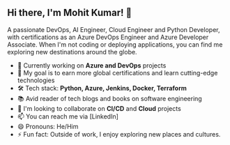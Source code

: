 ## Hi there, I'm Mohit Kumar! 👋

A passionate  DevOps, AI Engineer, Cloud Engineer and Python Developer, with certifications as an Azure DevOps Engineer and Azure Developer Associate. 
When I'm not coding or deploying applications, you can find me exploring new destinations around the globe.

- 🔭 Currently working on **Azure and DevOps** projects
- 🌱 My goal is to earn more global certifications and learn cutting-edge technologies
- 🛠️ Tech stack: **Python, Azure, Jenkins, Docker, Terraform**
- 📚 Avid reader of tech blogs and books on software engineering
- 💬 I'm looking to collaborate on **CI/CD** and **Cloud** projects
- 📫 You can reach me via [LinkedIn]
- 😄 Pronouns: He/Him
- ⚡ Fun fact:  Outside of work, I enjoy exploring new places and cultures.

<!---
imohit14/imohit14 is a ✨ special ✨ repository because its `README.md` (this file) appears on your GitHub profile.
You can click the Preview link to take a look at your changes.
--->
